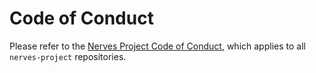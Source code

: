 # Code of Conduct

Please refer to the [Nerves Project Code of Conduct], which applies to all `nerves-project` repositories.

[Nerves Project Code of Conduct]: https://github.com/nerves-project/nerves/blob/main/CODE_OF_CONDUCT.md
